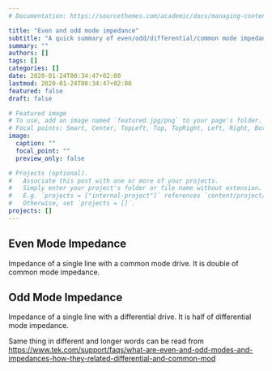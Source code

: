 ```yaml
---
# Documentation: https://sourcethemes.com/academic/docs/managing-content/

title: "Even and odd mode impedance"
subtitle: "A quick summary of even/odd/differential/common mode impedance"
summary: ""
authors: []
tags: []
categories: []
date: 2020-01-24T00:34:47+02:00
lastmod: 2020-01-24T00:34:47+02:00
featured: false
draft: false

# Featured image
# To use, add an image named `featured.jpg/png` to your page's folder.
# Focal points: Smart, Center, TopLeft, Top, TopRight, Left, Right, BottomLeft, Bottom, BottomRight.
image:
  caption: ""
  focal_point: ""
  preview_only: false

# Projects (optional).
#   Associate this post with one or more of your projects.
#   Simply enter your project's folder or file name without extension.
#   E.g. `projects = ["internal-project"]` references `content/project/deep-learning/index.md`.
#   Otherwise, set `projects = []`.
projects: []
---
```

## Even Mode Impedance

Impedance of a single line with a common mode drive. It is double of common mode impedance.

## Odd Mode Impedance

Impedance of a single line with a differential drive. It is half of differential mode impedance.

Same thing in different and longer words can be read from https://www.tek.com/support/faqs/what-are-even-and-odd-modes-and-impedances-how-they-related-differential-and-common-mod

